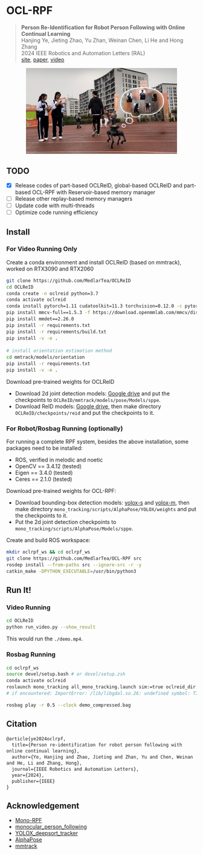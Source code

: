 # OCL-RPF

> <b>Person Re-Identification for Robot Person Following with Online Continual Learning</b> <br>
> Hanjing Ye, Jieting Zhao, Yu Zhan, Weinan Chen, Li He and Hong Zhang <br>
> 2024 IEEE Robotics and Automation Letters (RAL)<br>
> [<u>site</u>](https://sites.google.com/view/oclrpf), [<u>paper</u>](http://medlartea.github.io/files/ocl_rpf.pdf), [<u>video</u>](https://www.youtube.com/watch?v=DF9o8SY15S4&ab_channel=TeaMedlar)

<p align="center">
<img src="introduction.jpg" width="400" alt="Description">
</p>

## TODO

- [x] Release codes of part-based OCLReID, global-based OCLReID and part-based OCL-RPF with Reservoir-based memory manager
- [ ] Release other replay-based memory managers
- [ ] Update code with multi-threads
- [ ] Optimize code running efficiency

## Install

### For Video Running Only

Create a conda environment and install OCLReID (based on mmtrack), worked on RTX3090 and RTX2060
```bash
git clone https://github.com/MedlarTea/OCLReID
cd OCLReID
conda create -n oclreid python=3.7
conda activate oclreid
conda install pytorch=1.11 cudatoolkit=11.3 torchvision=0.12.0 -c pytorch
pip install mmcv-full==1.5.3 -f https://download.openmmlab.com/mmcv/dist/cu113/torch1.11.0/index.html
pip install mmdet==2.26.0
pip install -r requirements.txt
pip install -r requirements/build.txt
pip install -v -e .

# install orientation estimation method
cd mmtrack/models/orientation
pip install -r requirements.txt
pip install -v -e .
```

Download pre-trained weights for OCLReID
  - Download 2d joint detection models: [Google drive](https://drive.google.com/drive/folders/1v-2Noym5U13BG6Zwj9EoqYRn6GXimh6p?usp=sharing) and put the checkpoints to `OCLReID/mmtrack/models/pose/Models/sppe`.
  - Download ReID models: [Google drive](https://drive.google.com/file/d/1cjqnHFcYzFZvzLrqvzry6Bgt8mWaWILg/view?usp=drive_link), then make directory `OCLReID/checkpoints/reid` and put the checkpoints to it.

### For Robot/Rosbag Running (optionally)
For running a complete RPF system, besides the above installation, some packages need to be installed:
- ROS, verified in melodic and noetic
- OpenCV == 3.4.12 (tested)
- Eigen == 3.4.0 (tested)
- Ceres == 2.1.0 (tested)

Download pre-trained weights for OCL-RPF:
- Download bounding-box detection models: [yolox-s](https://megvii-my.sharepoint.cn/:u:/g/personal/gezheng_megvii_com/EW62gmO2vnNNs5npxjzunVwB9p307qqygaCkXdTO88BLUg?e=NMTQYw) and [yolox-m](https://megvii-my.sharepoint.cn/:u:/g/personal/gezheng_megvii_com/ERMTP7VFqrVBrXKMU7Vl4TcBQs0SUeCT7kvc-JdIbej4tQ?e=1MDo9y), then make directory `mono_tracking/scripts/AlphaPose/YOLOX/weights` and put the checkpoints to it.
- Put the 2d joint detection checkpoints to `mono_tracking/scripts/AlphaPose/Models/sppe`.


Create and build ROS workspace:
```bash
mkdir oclrpf_ws && cd oclrpf_ws
git clone https://github.com/MedlarTea/OCL-RPF src
rosdep install --from-paths src --ignore-src -r -y
catkin_make -DPYTHON_EXECUTABLE=/usr/bin/python3
```

## Run It!

### Video Running
```bash
cd OCLReID
python run_video.py --show_result
```
This would run the `./demo.mp4`.

### Rosbag Running
```bash
cd oclrpf_ws
source devel/setup.bash # or devel/setup.zsh
conda activate oclreid
roslaunch mono_tracking all_mono_tracking.launch sim:=true oclreid_dir:=$YOUR_OCLReID_Path$
# if encountered: ImportError: /lib/libgdal.so.26: undefined symbol: TIFFReadRGBATileExt, version LIBTIFF_4.0. Solution: export LD_PRELOAD=/usr/lib/x86_64-linux-gnu/libtiff.so.5
```

```bash
rosbag play -r 0.5 --clock demo_compressed.bag
```
## Citation
```
@article{ye2024oclrpf,
  title={Person re-identification for robot person following with online continual learning},
  author={Ye, Hanjing and Zhao, Jieting and Zhan, Yu and Chen, Weinan and He, Li and Zhang, Hong},
  journal={IEEE Robotics and Automation Letters},
  year={2024},
  publisher={IEEE}
}
```

## Acknowledgement
- [Mono-RPF](https://github.com/MedlarTea/Mono-RPF)
- [monocular_person_following](https://github.com/koide3/monocular_person_following)
- [YOLOX_deepsort_tracker](https://github.com/pmj110119/YOLOX_deepsort_tracker)
- [AlphaPose](https://github.com/MVIG-SJTU/AlphaPose)
- [mmtrack](https://github.com/open-mmlab/mmtracking)
